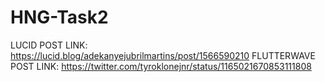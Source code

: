 # HNG-Task2
LUCID POST LINK: https://lucid.blog/adekanyejubrilmartins/post/1566590210
FLUTTERWAVE POST LINK: https://twitter.com/tyroklonejnr/status/1165021670853111808
